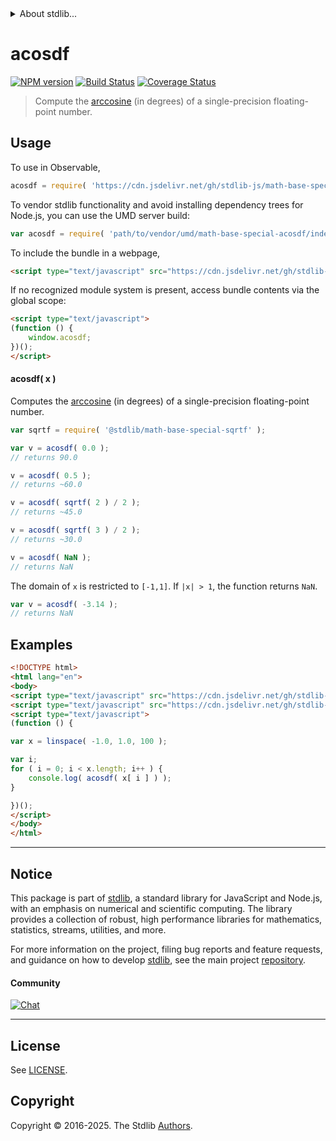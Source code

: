 <!--

@license Apache-2.0

Copyright (c) 2024 The Stdlib Authors.

Licensed under the Apache License, Version 2.0 (the "License");
you may not use this file except in compliance with the License.
You may obtain a copy of the License at

   http://www.apache.org/licenses/LICENSE-2.0

Unless required by applicable law or agreed to in writing, software
distributed under the License is distributed on an "AS IS" BASIS,
WITHOUT WARRANTIES OR CONDITIONS OF ANY KIND, either express or implied.
See the License for the specific language governing permissions and
limitations under the License.

-->


<details>
  <summary>
    About stdlib...
  </summary>
  <p>We believe in a future in which the web is a preferred environment for numerical computation. To help realize this future, we've built stdlib. stdlib is a standard library, with an emphasis on numerical and scientific computation, written in JavaScript (and C) for execution in browsers and in Node.js.</p>
  <p>The library is fully decomposable, being architected in such a way that you can swap out and mix and match APIs and functionality to cater to your exact preferences and use cases.</p>
  <p>When you use stdlib, you can be absolutely certain that you are using the most thorough, rigorous, well-written, studied, documented, tested, measured, and high-quality code out there.</p>
  <p>To join us in bringing numerical computing to the web, get started by checking us out on <a href="https://github.com/stdlib-js/stdlib">GitHub</a>, and please consider <a href="https://opencollective.com/stdlib">financially supporting stdlib</a>. We greatly appreciate your continued support!</p>
</details>

# acosdf

[![NPM version][npm-image]][npm-url] [![Build Status][test-image]][test-url] [![Coverage Status][coverage-image]][coverage-url] <!-- [![dependencies][dependencies-image]][dependencies-url] -->

> Compute the [arccosine][arccosine] (in degrees) of a single-precision floating-point number.



<section class="usage">

## Usage

To use in Observable,

```javascript
acosdf = require( 'https://cdn.jsdelivr.net/gh/stdlib-js/math-base-special-acosdf@umd/browser.js' )
```

To vendor stdlib functionality and avoid installing dependency trees for Node.js, you can use the UMD server build:

```javascript
var acosdf = require( 'path/to/vendor/umd/math-base-special-acosdf/index.js' )
```

To include the bundle in a webpage,

```html
<script type="text/javascript" src="https://cdn.jsdelivr.net/gh/stdlib-js/math-base-special-acosdf@umd/browser.js"></script>
```

If no recognized module system is present, access bundle contents via the global scope:

```html
<script type="text/javascript">
(function () {
    window.acosdf;
})();
</script>
```

#### acosdf( x )

Computes the [arccosine][arccosine] (in degrees) of a single-precision floating-point number.

```javascript
var sqrtf = require( '@stdlib/math-base-special-sqrtf' );

var v = acosdf( 0.0 );
// returns 90.0

v = acosdf( 0.5 );
// returns ~60.0

v = acosdf( sqrtf( 2 ) / 2 );
// returns ~45.0

v = acosdf( sqrtf( 3 ) / 2 );
// returns ~30.0

v = acosdf( NaN );
// returns NaN
```

The domain of `x` is restricted to `[-1,1]`. If `|x| > 1`, the function returns `NaN`.

```javascript
var v = acosdf( -3.14 );
// returns NaN
```

</section>

<!-- /.usage -->

<section class="examples">

## Examples

<!-- eslint no-undef: "error" -->

```html
<!DOCTYPE html>
<html lang="en">
<body>
<script type="text/javascript" src="https://cdn.jsdelivr.net/gh/stdlib-js/array-base-linspace@umd/browser.js"></script>
<script type="text/javascript" src="https://cdn.jsdelivr.net/gh/stdlib-js/math-base-special-acosdf@umd/browser.js"></script>
<script type="text/javascript">
(function () {

var x = linspace( -1.0, 1.0, 100 );

var i;
for ( i = 0; i < x.length; i++ ) {
    console.log( acosdf( x[ i ] ) );
}

})();
</script>
</body>
</html>
```

</section>

<!-- /.examples -->

<!-- C interface documentation. -->



<!-- Section for related `stdlib` packages. Do not manually edit this section, as it is automatically populated. -->

<section class="related">

</section>

<!-- /.related -->

<!-- Section for all links. Make sure to keep an empty line after the `section` element and another before the `/section` close. -->


<section class="main-repo" >

* * *

## Notice

This package is part of [stdlib][stdlib], a standard library for JavaScript and Node.js, with an emphasis on numerical and scientific computing. The library provides a collection of robust, high performance libraries for mathematics, statistics, streams, utilities, and more.

For more information on the project, filing bug reports and feature requests, and guidance on how to develop [stdlib][stdlib], see the main project [repository][stdlib].

#### Community

[![Chat][chat-image]][chat-url]

---

## License

See [LICENSE][stdlib-license].


## Copyright

Copyright &copy; 2016-2025. The Stdlib [Authors][stdlib-authors].

</section>

<!-- /.stdlib -->

<!-- Section for all links. Make sure to keep an empty line after the `section` element and another before the `/section` close. -->

<section class="links">

[npm-image]: http://img.shields.io/npm/v/@stdlib/math-base-special-acosdf.svg
[npm-url]: https://npmjs.org/package/@stdlib/math-base-special-acosdf

[test-image]: https://github.com/stdlib-js/math-base-special-acosdf/actions/workflows/test.yml/badge.svg?branch=main
[test-url]: https://github.com/stdlib-js/math-base-special-acosdf/actions/workflows/test.yml?query=branch:main

[coverage-image]: https://img.shields.io/codecov/c/github/stdlib-js/math-base-special-acosdf/main.svg
[coverage-url]: https://codecov.io/github/stdlib-js/math-base-special-acosdf?branch=main

<!--

[dependencies-image]: https://img.shields.io/david/stdlib-js/math-base-special-acosdf.svg
[dependencies-url]: https://david-dm.org/stdlib-js/math-base-special-acosdf/main

-->

[chat-image]: https://img.shields.io/gitter/room/stdlib-js/stdlib.svg
[chat-url]: https://app.gitter.im/#/room/#stdlib-js_stdlib:gitter.im

[stdlib]: https://github.com/stdlib-js/stdlib

[stdlib-authors]: https://github.com/stdlib-js/stdlib/graphs/contributors

[umd]: https://github.com/umdjs/umd
[es-module]: https://developer.mozilla.org/en-US/docs/Web/JavaScript/Guide/Modules

[deno-url]: https://github.com/stdlib-js/math-base-special-acosdf/tree/deno
[deno-readme]: https://github.com/stdlib-js/math-base-special-acosdf/blob/deno/README.md
[umd-url]: https://github.com/stdlib-js/math-base-special-acosdf/tree/umd
[umd-readme]: https://github.com/stdlib-js/math-base-special-acosdf/blob/umd/README.md
[esm-url]: https://github.com/stdlib-js/math-base-special-acosdf/tree/esm
[esm-readme]: https://github.com/stdlib-js/math-base-special-acosdf/blob/esm/README.md
[branches-url]: https://github.com/stdlib-js/math-base-special-acosdf/blob/main/branches.md

[stdlib-license]: https://raw.githubusercontent.com/stdlib-js/math-base-special-acosdf/main/LICENSE

[arccosine]: https://en.wikipedia.org/wiki/Inverse_trigonometric_functions

<!-- <related-links> -->

<!-- </related-links> -->

</section>

<!-- /.links -->
